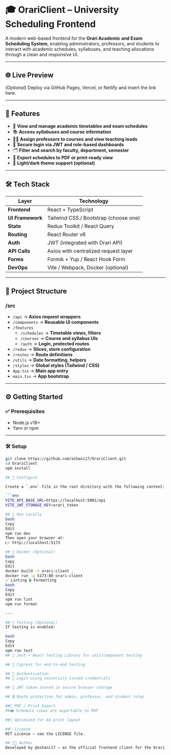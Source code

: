# 🎓 OrariClient – University Scheduling Frontend

A modern web-based frontend for the **Orari Academic and Exam Scheduling System**, enabling administrators, professors, and students to interact with academic schedules, syllabuses, and teaching allocations through a clean and responsive UI.

---

## 🌐 Live Preview

*(Optional)* Deploy via GitHub Pages, Vercel, or Netlify and insert the link here.

---

## 🚀 Features

- 📅 **View and manage academic timetables and exam schedules**
- 📚 **Access syllabuses and course information**
- 👩‍🏫 **Assign professors to courses and view teaching loads**
- 🔐 **Secure login via JWT and role-based dashboards**
- 🗂️ **Filter and search by faculty, department, semester**
- 📄 **Export schedules to PDF or print-ready view**
- 🌙 **Light/dark theme support (optional)**

---

## 🛠️ Tech Stack

| Layer        | Technology                          |
|--------------|--------------------------------------|
| **Frontend**     | React + TypeScript                   |
| **UI Framework** | Tailwind CSS / Bootstrap (choose one)|
| **State**        | Redux Toolkit / React Query          |
| **Routing**      | React Router v6                      |
| **Auth**         | JWT (integrated with Orari API)      |
| **API Calls**    | Axios with centralized request layer |
| **Forms**        | Formik + Yup / React Hook Form       |
| **DevOps**       | Vite / Webpack, Docker (optional)    |

---

## 📁 Project Structure

### /src

- `/api` → **Axios request wrappers**  
- `/components` → **Reusable UI components**  
- `/features`
  - `/schedules` → **Timetable views, filters**
  - `/courses` → **Course and syllabus UIs**
  - `/auth` → **Login, protected routes**
- `/redux` → **Slices, store configuration**
- `/routes` → **Route definitions**
- `/utils` → **Date formatting, helpers**
- `/styles` → **Global styles (Tailwind / CSS)**
- `App.tsx` → **Main app entry**
- `main.tsx` → **App bootstrap**

---

## ⚙️ Getting Started

### ✅ Prerequisites

- Node.js v18+
- Yarn or npm

---

### 🛠️ Setup

```bash
git clone https://github.com/ashani17/OrariClient.git
cd OrariClient
npm install

## 🔧 Configure

Create a `.env` file in the root directory with the following content:

```env
VITE_API_BASE_URL=https://localhost:5001/api
VITE_JWT_STORAGE_KEY=orari_token

## 🔄 Run Locally
bash
Copy
Edit
npm run dev
Then open your browser at:
👉 http://localhost:5173

## 🐳 Docker (Optional)
bash
Copy
Edit
docker build -t orari-client .
docker run -p 5173:80 orari-client
✅ Linting & Formatting
bash
Copy
Edit
npm run lint
npm run format

---

## 🧪 Testing (Optional)
If testing is enabled:

bash
Copy
Edit
npm run test
## 🧪 Jest + React Testing Library for unit/component testing

## 🧪 Cypress for end-to-end testing

## 🔐 Authentication
## 🔑 Login using university-issued credentials

## 🔑 JWT token stored in secure browser storage

## 🔒 Route protection for admin, professor, and student roles

##📄 PDF / Print Export
##🖨️ Schedule views are exportable to PDF

##🧾 Optimized for A4 print layout

##📘 License
MIT License – see the LICENSE file.

## 👨‍🎓 Author
Developed by @ashani17 — as the official frontend client for the Orari University Academic Scheduling System.